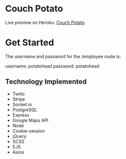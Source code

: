# Couch Potato

Live preview on Heroku: [Couch Potato](https://couch-potatoez.herokuapp.com/).

# Get Started

The username and password for the /employee route is:

username: potatohead
password: potatohead


## Technology Implemented

- Twilio
- Stripe
- Socket.io
- PostgreSQL
- Express
- Google Maps API
- Node
- Cookie-session
- jQuery
- SCSS
- EJS
- Axios

